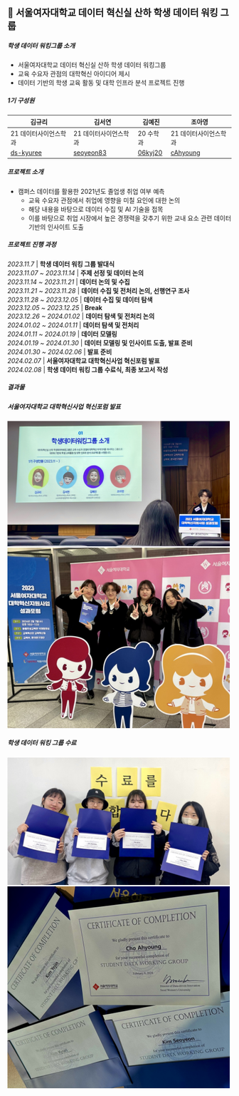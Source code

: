 ## 💼 서울여자대학교 데이터 혁신실 산하 학생 데이터 워킹 그룹
##### 학생 데이터 워킹그룹 소개
- 서울여자대학교 데이터 혁신실 산하 학생 데이터 워킹그룹
- 교육 수요자 관점의 대학혁신 아이디어 제시
- 데이터 기반의 학생 교육 활동 및 대학 인프라 분석 프로젝트 진행
     
##### 1기 구성원
|김규리|김서연|김예진|조아영|
|------|-------|-------|-------|
| 21 데이터사이언스학과 | 21 데이터사이언스학과 | 20 수학과 | 21 데이터사이언스학과|
|<a href="https://github.com/ds-kyuree">ds-kyuree</a>|<a href="https://github.com/seoyeon83">seoyeon83</a>|<a href="https://github.com/06kyj20">06kyj20</a>|<a href="https://github.com/cAhyoung">cAhyoung</a>| 

##### 프로젝트 소개
- 캠퍼스 데이터를 활용한 2021년도 졸업생 취업 여부 예측
  - 교육 수요자 관점에서 취업에 영향을 미칠 요인에 대한 논의
  - 해당 내용을 바탕으로 데이터 수집 및 AI 기술을 접목
  - 이를 바탕으로 취업 시장에서 높은 경쟁력을 갖추기 위한 교내 요소 관련 데이터 기반의 인사이트 도출
      
##### 프로젝트 진행 과정
*2023.11.7* | **학생 데이터 워킹 그룹 발대식**       
*2023.11.07 ~ 2023.11.14* | **주제 선정 및 데이터 논의**         
*2023.11.14 ~ 2023.11.21* | **데이터 논의 및 수집**       
*2023.11.21 ~ 2023.11.28* | **데이터 수집 및 전처리 논의, 선행연구 조사**     
*2023.11.28 ~ 2023.12.05* | **데이터 수집 및 데이터 탐색**      
*2023.12.05 ~ 2023.12.25* | **Break**       
*2023.12.26 ~ 2024.01.02* | **데이터 탐색 및 전처리 논의**       
*2024.01.02 ~ 2024.01.11* | **데이터 탐색 및 전처리**     
*2024.01.11 ~ 2024.01.19* | **데이터 모델링**      
*2024.01.19 ~ 2024.01.30* | **데이터 모델링 및 인사이트 도출, 발표 준비**     
*2024.01.30 ~ 2024.02.06* | **발표 준비**       
*2024.02.07* | **서울여자대학교 대학혁신사업 혁신포럼 발표**      
*2024.02.08* | **학생 데이터 워킹 그룹 수료식, 최종 보고서 작성**      

##### 결과물

##### 서울여자대학교 대학혁신사업 혁신포럼 발표
<img src="/img/발표사진.JPEG" width=500px>
<img src="/img/발표후사진.JPEG" width=500px>

##### 학생 데이터 워킹 그룹 수료
<img src="/img/수료식사진.JPEG" width=500px>
<img src="/img/수료증사진.JPEG" width=500px>
